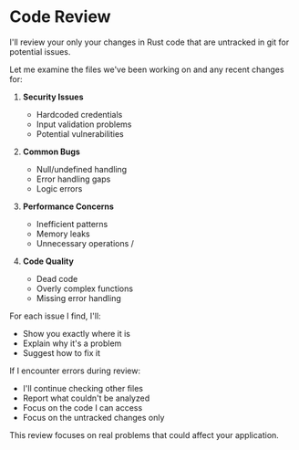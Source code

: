 # Code Review

I'll review your only your changes in Rust code that are untracked in git for potential issues.

Let me examine the files we've been working on and any recent changes for:

1. **Security Issues**
   - Hardcoded credentials
   - Input validation problems
   - Potential vulnerabilities

2. **Common Bugs**
   - Null/undefined handling
   - Error handling gaps
   - Logic errors

3. **Performance Concerns**
   - Inefficient patterns
   - Memory leaks
   - Unnecessary operations
/
4. **Code Quality**
   - Dead code
   - Overly complex functions
   - Missing error handling

For each issue I find, I'll:
- Show you exactly where it is
- Explain why it's a problem
- Suggest how to fix it

If I encounter errors during review:
- I'll continue checking other files
- Report what couldn't be analyzed
- Focus on the code I can access
- Focus on the untracked changes only

This review focuses on real problems that could affect your application.